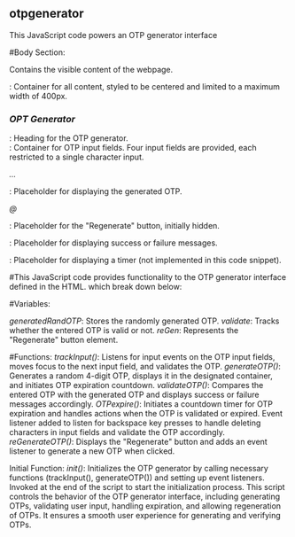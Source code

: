 ## otpgenerator
This JavaScript code powers an OTP generator interface

#Body Section:

Contains the visible content of the webpage.
*<div class="container">*: Container for all content, styled to be centered and limited to a maximum width of 400px.
*<h3>OPT Generator</h3>*: Heading for the OTP generator.
*<div class="inputHoder" id="inputHolderId">*: Container for OTP input fields.
Four input fields are provided, each restricted to a single character input.
*<p class="otpContainer" id="otpContainerId">...</p>*: Placeholder for displaying the generated OTP.
*<p class="regenerate" id="regenerate">@</p>*: Placeholder for the "Regenerate" button, initially hidden.
*<p class="message" id="messageId"></p>*: Placeholder for displaying success or failure messages.
*<p class="timer" id="timerId"></p>*: Placeholder for displaying a timer (not implemented in this code snippet).
  
#This JavaScript code provides functionality to the OTP generator interface defined in the HTML. which break down below:

#Variables:

*generatedRandOTP*: Stores the randomly generated OTP.
*validate*: Tracks whether the entered OTP is valid or not.
*reGen*: Represents the "Regenerate" button element.

#Functions:
*trackInput()*: Listens for input events on the OTP input fields, moves focus to the next input field, and validates the OTP.
*generateOTP()*: Generates a random 4-digit OTP, displays it in the designated container, and initiates OTP expiration countdown.
*validateOTP()*: Compares the entered OTP with the generated OTP and displays success or failure messages accordingly.
*OTPexpire()*: Initiates a countdown timer for OTP expiration and handles actions when the OTP is validated or expired.
Event listener added to listen for backspace key presses to handle deleting characters in input fields and validate the OTP accordingly.
*reGenerateOTP()*: Displays the "Regenerate" button and adds an event listener to generate a new OTP when clicked.

Initial Function:
*init()*: Initializes the OTP generator by calling necessary functions (trackInput(), generateOTP()) and setting up event listeners.
Invoked at the end of the script to start the initialization process.
This script controls the behavior of the OTP generator interface, including generating OTPs, validating user input, handling expiration, and allowing regeneration of OTPs. It ensures a smooth user experience for generating and verifying OTPs.
